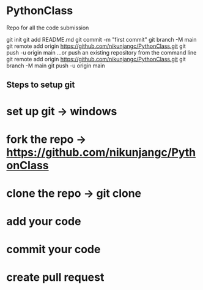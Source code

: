 # PythonClass
Repo for all the code submission

git init
git add README.md
git commit -m "first commit"
git branch -M main
git remote add origin https://github.com/nikunjangc/PythonClass.git
git push -u origin main
…or push an existing repository from the command line
git remote add origin https://github.com/nikunjangc/PythonClass.git
git branch -M main
git push -u origin main

## Steps to setup git
# set up git -> windows
# fork the repo -> https://github.com/nikunjangc/PythonClass
# clone the repo -> git clone <url>
# add your code
# commit your code
# create pull request
